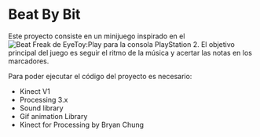 # Beat By Bit

Este proyecto consiste en un minijuego inspirado en el ![Beat Freak de EyeToy:Play](https://www.youtube.com/watch?v=6FVWAgR6Izc) para la consola PlayStation 2. El objetivo principal del juego es seguir el ritmo de la música y acertar las notas en los marcadores. 

Para poder ejecutar el código del proyecto es necesario:
- Kinect V1
- Processing 3.x
- Sound library
- Gif animation Library
- Kinect for Processing by Bryan Chung 
